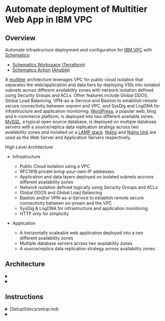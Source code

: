 # Automate deployment of Multitier Web App in IBM VPC

## Overview

Automate infrastructure deployment and configuration for [IBM VPC](https://cloud.ibm.com/docs/vpc) with [Schematics](https://cloud.ibm.com/docs/schematics?topic=schematics-getting-started):
- [Schematics Workspace](https://cloud.ibm.com/docs/schematics?topic=schematics-workspace-setup) [(Terraform)](https://www.terraform.io/)
- [Schematics Action](https://cloud.ibm.com/docs/schematics?topic=schematics-create-playbooks) [(Ansible)](https://www.redhat.com/en/technologies/management/ansible)
  
A [multitier](https://en.wikipedia.org/wiki/Multitier_architecture) architecture leverages VPC for public cloud isolation that separates the web/application and data tiers by deploying VSIs into isolated subnets across different availability zones with network isolation defined using Security Groups and ACLs. Other features include Global DDOS, Global Load Balancing, VPN-as-a-Service and Bastion to estabilish remote secure connectivity between onprem and VPC, and SysDig and LogDNA for infrastructure and application monitoring. [WordPress](https://wordpress.com), a popular web, blog and e-commerce platform, is deployed into two different available zones. [MySQL](https://www.mysql.com), a typical open source database, is deployed on multiple database servers with a source/replica data replication strategy across two availability zones and installed on a [LAMP stack](https;//en.wikipedia.org/wiki/LAMP). [Nginx](https://www.nginx.com/) and [Nginx Unit](https://www.nginx.com/products/nginx-unit/) are used as the Web Server and Application Servers respectively.

High Level Architecture

- Infrastructure
  - Public Cloud isolation using a VPC
  - RFC1918 private bring-your-own-IP addresses
  - Application and data layers deployed on isolated subnets accross different availability zones
  - Network isolation defined logically using Security Groups and ACLs
  - Global DDOS and Global Load Balancing 
  - Bastion and/or VPN-as-a-Service to establish remote secure connectivity between on-pream and the VPC
  - SysDig & LogDNA for infrastructure and application monitoring
  - HTTP only for simplicity

- Application
  - A horizontally scaleable web application deployed into a two different availability zones
  - Multiple database servers across two availability zones
  - A source/replica data replication strategy across availability zones

## Architecture

<details>
<summary><Infrastructure></summary>
[Infrastructure]](docs/images/webappvpc-infrastructure-architecture.svg)
</details>

<details>
<summary><Application></summary>
[Application](docs/images/application-data-flow.png)
</details>

## Instructions

<details>
<summary>[Setup](docs/setup.md)</summary>
</details>

<details>
<summary><Usage></summary>
[Usage](docs/usage.md)
</details>
